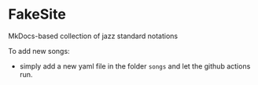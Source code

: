 # FakeSite
MkDocs-based collection of jazz standard notations

To add new songs:
  - simply add a new yaml file in the folder `songs` and let the github actions run.
